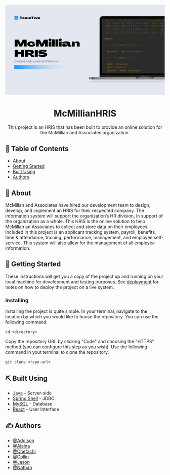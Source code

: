 <img src="https://github.com/DinhJDev/Woz-U-Final-Project/blob/web-interface/assets/McMillian%20HRIS%20CLI%20Header.png">

<h1 align="center">McMillianHRIS</h1>

<p align="center"> This project is an HRIS that has been built to provide an online solution for the McMillian and Associates organization. 
<br> 
</p>

## 📝 Table of Contents

- [About](#about)
- [Getting Started](#getting_started)
- [Built Using](#built_using)
- [Authors](#authors)

## 🧐 About <a name = "about"></a>

McMillan and Associates have hired our development team to design, develop, and implement an HRIS for their respected company. The information system will support the organization’s HR division, in support of the organization as a whole. This HRIS is the online solution to help McMillan an Associates to collect and store data on their employees. Included in this project is an applicant tracking system, payroll, benefits, time & attendance, training, performance, management, and employee self-service. This system will also allow for the management of all employee information.

## 🏁 Getting Started <a name = "getting_started"></a>

These instructions will get you a copy of the project up and running on your local machine for development and testing purposes. See [deployment](#deployment) for notes on how to deploy the project on a live system.

### Installing

Installing the project is quite simple. In your terminal, navigate to the location by which you would like to house the repository. You can use the following command:

```
cd <directory>
```

Copy the repository URL by clicking "Code" and choosing the "HTTPS" method (you can configure this step as you wish). Use the following command in yout terminal to clone the repository.

```
git clone <repo-url>
```

## ⛏️ Built Using <a id = "built_using"></a>

- [Java](https://www.java.com/en/) - Server-side
- [Spring Shell](https://vuejs.org/) - JDBC
- [MySQL](https://www.mysql.com) - Database
- [React](https://reactjs.org) - User Interface

## ✍️ Authors <a id = "authors"></a>

- [@Addison](https://github.com/Addisonhal)
- [@Alaina](https://github.com/alainaFletcher)
- [@Chetachi](https://github.com/chetachiezikeuzor)
- [@Collin](https://github.com/CVL101516)
- [@Jason](https://github.com/DinhJDev)
- [@Nathan](https://github.com/KienDu)
